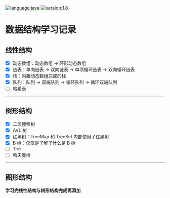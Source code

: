 [![language:java](https://img.shields.io/badge/language-java-yellow.svg)](https://en.wikipedia.org/wiki/Java_(programming_language)) [![version:1.8](https://img.shields.io/badge/version-1.8-yellow.svg)](https://en.wikipedia.org/wiki/Java_version_history#Java_SE_8)
# 数据结构学习记录 

## 线性结构

- [x] 动态数组：动态数组 -> 环形动态数组
- [x] 链表：单向链表 -> 双向链表 -> 单项循环链表 -> 双向循环链表
- [x] 栈：内置动态数组完成的栈
- [x] 队列：队列 -> 双端队列 -> 循环队列 -> 循环双端队列
- [ ] 哈希表

***

## 树形结构

- [x] 二叉搜索树
- [x] AVL 树
- [x] 红黑树：TreeMap 和 TreeSet 内部使用了红黑树
- [x] B 树：仅仅是了解了什么是 B 树
- [ ] Trie
- [ ] 哈夫曼树

***

## 图形结构

**学习完线性结构与树形结构完成再添加**

